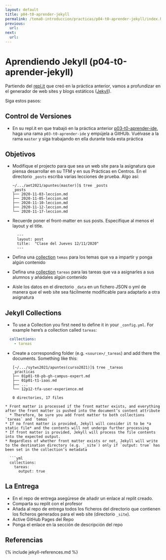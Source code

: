 ```yaml
---
layout: default
title: p04-t0-aprender-jekyll
permalink: /tema0-introduccion/practicas/p04-t0-aprender-jekyll/index.html
previous: 
  url: 
next:
  url: 
---
```


# Aprendiendo Jekyll (p04-t0-aprender-jekyll)

Partiendo del [repl.it](https://repl.it) que creó en la práctica anterior, vamos a profundizar en el generador de web sites y blogs estáticos ([Jekyll](jekyllrb.com)).

Siga estos pasos:


## Control de Versiones

* En su repl.it en que trabajó en la práctica anterior [p03-t0-aprender-ide]({{site.baseurl}}//tema0-introduccion/practicas/p03-t0-aprender-ide/), haga una rama `p03-t0-aprender-ide`   y empújela a GitHUb. Vuélvase a la rama `master` y siga trabajando en ella durante toda esta práctica

## Objetivos

* Modifique el projecto para que sea un web site para la asignatura que piensa desarrollar en su TFM y en sus Prácticas en Centros. En el directorio `_posts` escriba varias lecciones de  prueba. Algo así:

  ```
  ~/.../aet2021/apuntes(master)]$ tree _posts
  _posts
  ├── 2020-11-03-leccion.md
  ├── 2020-11-05-leccion.md
  ├── 2020-11-10-leccion.md
  ├── 2020-11-12-leccion.md
  └── 2020-11-17-leccion.md
  ```
* Recuerde poner el front-matter en sus posts. Especifique al menos el layout y el title.
  
  ```
    ---
    layout: post
    title:  "Clase del Jueves 12/11/2020"
    ---
  ```
* Defina una [collection](https://jekyllrb.com/docs/collections/) `temas` para los temas que va a impartir y ponga algún contenido
* Defina una [collection](https://jekyllrb.com/docs/collections/) `tareas` para las tareas que va a asignarles a sus alumnos y añádales algún contenido
* Aisle los datos en el directorio `_data` en un fichero JSON o yml de manera que el web site sea fácilmente modificable para adaptarlo a otra asignatura

## Jekyll Collections

* To use a Collection you first need to define it in your `_config.yml`. For example here’s a collection called `tareas`:

```yml
  collections:
    - tareas
```
* Create a corresponding folder (e.g. `<source>/_tareas`) and add there the documents. Something like this:

  ```
  [~/.../sytws2021/apuntes(curso2021)]$ tree _tareas
  _practicas
  ├── 01p01-t0-pb-gh-campus-expert.md
  ├── 01p01-t1-iaas.md
  ├── ...
  └── 12p12-tfa-user-experience.md

  0 directories, 17 files
```
* Front matter is processed if the front matter exists, and everything after the front matter is pushed into the document’s content attribute
  * Therefore, be sure you add front matter to both collections `tareas` and `temas`
* If no front matter is provided, Jekyll will consider it to be *a static file* and the contents will not undergo further processing
* If front matter is provided, Jekyll will process the file contents into the expected output.
* Regardless of whether front matter exists or not, Jekyll will write to the destination directory (e.g. `_site`) only if `output: true` has been set in the collection’s metadata

  ```yml
  collections:
    tareas:
      output: true
  ```


<!--
* Haga un fork de este replit: [https://repl.it/@crguezl/JekyllBlog#main.sh](https://repl.it/@crguezl/JekyllBlog#main.sh) o bien duplique el de la última práctica
* Aquí tiene un ejemplo de CV usando Jekyll por Biagio Brattoli:
  * [Repo en GitHub](https://github.com/bbrattoli/bbrattoli.github.io)
  * [Despliegue en GitHub Pages](https://bbrattoli.github.io/)
* Aquí tienes otro ejemplo de CV
  * [Repo en GitHub](https://github.com/ddbullfrog/resumecard)
  * [Despliegue](https://ddbullfrog.github.io/resumecard/)
* Usando [git](https://git-scm.com/) clone en el directorio `site` el repo [bbrattoli/bbrattoli.github.io](https://github.com/bbrattoli/bbrattoli.github.io). Puede hacerlo en la terminal:

  ```
    $ rm -fR site
    $ git clone https://github.com/bbrattoli/bbrattoli.github.io.git site
    Cloning into 'site'...
    remote: Enumerating objects: 2119, done.
    remote: Total 2119 (delta 0), reused 0 (delta 0), pack-reused 2119
    Receiving objects: 100% (2119/2119), 4.17 MiB | 10.23 MiB/s, done.
    Resolving deltas: 100% (482/482), done.
  ```

* Lea la documentación en [jekyllrb.com](https://jekyllrb.com) y vaya modificando los ficheros en `_data`, `_config.yml` etc. para personalizarlo como su CV.
-->
## La Entrega

* En el repo de entrega asegúrese de añadir un enlace al replit creado.
* Comparta su replit con el profesor
* Añada al repo de entrega todos los ficheros del directorio que contienen los ficheros generados para el web site (directorio `_site`). 
* Active GitHub Pages del Repo
* Ponga el enlace en la sección de descripción del repo
  
## Referencias

{% include jekyll-references.md %}

<!--
* [Repl.it Tutorial MAKE A BLOG USING JEKYLL](https://repl.it/talk/learn/GUIDE-MAKE-A-BLOG-USING-JEKYLL-POG-ALERT-KEK-HAHAYES-ENDORSED/59021)
  * [Repl de ejemplo](https://repl.it/@sourcerose/JekyllBlog#main.sh)
  * [Repo en GitHub](https://github.com/barryclark/jekyll-now.git)
* [Understanding the Repl.it IDE: a practical guide to building your first project with Repl.it](https://www.codewithrepl.it/01-introduction-to-the-repl-it-ide.html)
* [Repl.it Quick Start Guide](https://docs.repl.it/misc/quick-start)
* Documentación en [jekyllrb.com](https://jekyllrb.com)
* Ejemplo de CV de Biagio Brattoli usando Jekyll:
  * [Repo en GitHub](https://github.com/bbrattoli/bbrattoli.github.io)
  * [Despliegue en GitHub Pages](https://bbrattoli.github.io/)
* [Free Jekyll Themes](https://jekyllthemes.io/free)
-->